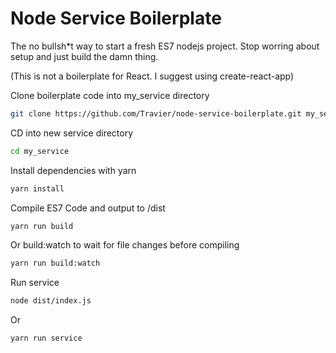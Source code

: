 # Node Service Boilerplate
The no bullsh*t way to start a fresh ES7 nodejs project. Stop worring about setup and just build the damn thing.

(This is not a boilerplate for React. I suggest using create-react-app)

Clone boilerplate code into my_service directory
```bash
git clone https://github.com/Travier/node-service-boilerplate.git my_service
```
CD into new service directory
```bash
cd my_service
```

Install dependencies with yarn
```bash
yarn install
```

Compile ES7 Code and output to /dist
```bash
yarn run build
```

Or build:watch to wait for file changes before compiling
```bash
yarn run build:watch
```
Run service
```bash
node dist/index.js
```
Or
```bash
yarn run service
```
